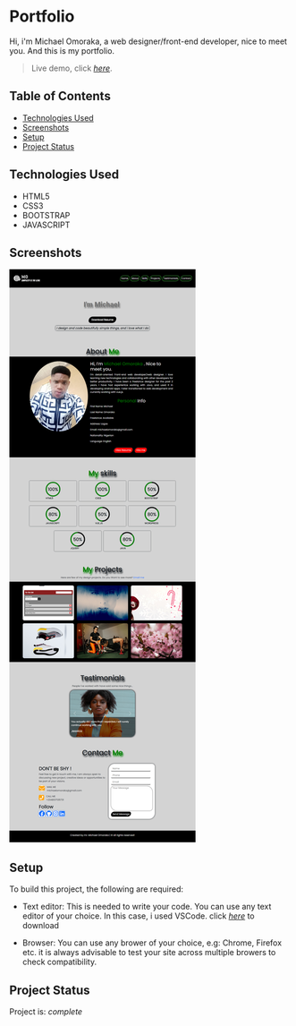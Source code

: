 # Portfolio
  Hi, i'm Michael Omoraka, a web designer/front-end developer, nice to meet you. And this is my portfolio.

> Live demo, click [_here_](https://michaelomoraka.netlify.app/). 

## Table of Contents
* [Technologies Used](#technologies-used)
* [Screenshots](#screenshots)
* [Setup](#setup)
* [Project Status](#project-status)

## Technologies Used
- HTML5
- CSS3 
- BOOTSTRAP
- JAVASCRIPT 

## Screenshots
![Example screenshot](images/portfolio_screenshot.png)

## Setup
To build this project, the following are required:
- Text editor: This is needed to write your code. You can use any text editor of your choice. In this case, i used VSCode. click [_here_](https://code.visualstudio.com/Download) to download 

- Browser: You can use any brower of your choice, e.g: Chrome, Firefox etc. it is always advisable to test your site across multiple browers to check compatibility.

## Project Status
Project is: _complete_


